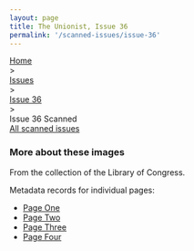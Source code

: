 ```yaml
---
layout: page
title: The Unionist, Issue 36
permalink: '/scanned-issues/issue-36'
---
```


<div class="breadcrumb">
<a href="/unionist/">Home</a>
<div class="caret"> &gt; </div>
<a href="/unionist/explore/issues/">Issues</a>
<div class="caret"> &gt; </div>
<a href="
    /unionist/explore/issues/?issue=36
  ">
   Issue 36
     </a>
<div class="caret"> &gt; </div>
Issue 36 Scanned
</div>
<div class="breadcrumb">
<a href="/unionist/scanned-issues/">All scanned issues</a>
</div>
<div class='item-view'>
<div id="osd" class="image-viewer"></div>
</div>
<script defer src="{{ '/assets/openseadragon/openseadragon.min.js' | absolute_url }}"></script>
<script>
  $(document).ready(function () {
      OpenSeadragon({
        id: "osd",
        preload: true,
        sequenceMode: true,
        prefixUrl: "{{ '/assets/openseadragon/images/' | absolute_url }}",
        tileSources: ['/unionist/img/derivatives/iiif/images/unionist--image-0091/info.json','/unionist/img/derivatives/iiif/images/unionist--image-0092/info.json','/unionist/img/derivatives/iiif/images/unionist--image-0093/info.json','/unionist/img/derivatives/iiif/images/unionist--image-0094/info.json']
      });
    });
</script>

### More about these images

From the collection of the Library of Congress.

Metadata records for individual pages:
- [Page One](http://0.0.0.0:4000/unionist/items/unionist--image-0091/)
- [Page Two](http://0.0.0.0:4000/unionist/items/unionist--image-0092/)
- [Page Three](http://0.0.0.0:4000/unionist/items/unionist--image-0093/)
- [Page Four](http://0.0.0.0:4000/unionist/items/unionist--image-0094/)
